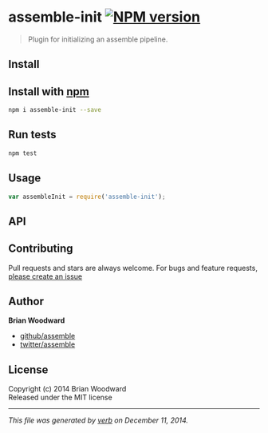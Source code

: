 # assemble-init [![NPM version](https://badge.fury.io/js/assemble-init.svg)](http://badge.fury.io/js/assemble-init)

> Plugin for initializing an assemble pipeline.

## Install
## Install with [npm](npmjs.org)

```bash
npm i assemble-init --save
```

## Run tests

```bash
npm test
```

## Usage

```js
var assembleInit = require('assemble-init');
```

## API


## Contributing
Pull requests and stars are always welcome. For bugs and feature requests, [please create an issue](https://github.com/assemble/assemble-init/issues)

## Author

**Brian Woodward**
 
+ [github/assemble](https://github.com/assemble)
+ [twitter/assemble](http://twitter.com/assemble) 

## License
Copyright (c) 2014 Brian Woodward  
Released under the MIT license

***

_This file was generated by [verb](https://github.com/assemble/verb) on December 11, 2014._